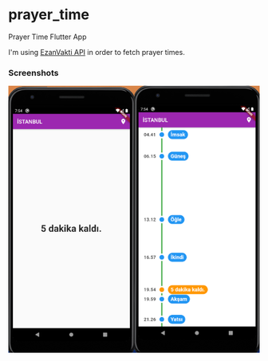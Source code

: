 # prayer_time

Prayer Time Flutter App

I'm using [EzanVakti API](https://ezanvakti.herokuapp.com/) in order to fetch prayer times.

### Screenshots

![Screenshot](https://github.com/jhalitaksoy/prayer_time/blob/master/github/screen_shot.png)
